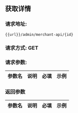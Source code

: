 ## 获取详情
### 请求地址:
```
{{url}}/admin/merchant-api/{id}
```
### 请求方式: GET  
### 请求参数:  

|参数名|说明|必填|示例|  
 |---|---|---|---|  
### 返回参数  

|参数名|说明|必填|示例|  
 |---|---|---|---|  
